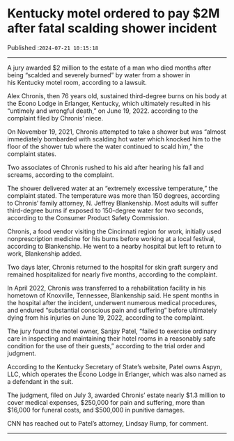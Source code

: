 # Kentucky motel ordered to pay $2M after fatal scalding shower incident

Published :`2024-07-21 10:15:18`

---

A jury awarded $2 million to the estate of a man who died months after being “scalded and severely burned” by water from a shower in his Kentucky motel room, according to a lawsuit.

Alex Chronis, then 76 years old, sustained third-degree burns on his body at the Econo Lodge in Erlanger, Kentucky, which ultimately resulted in his “untimely and wrongful death,” on June 19, 2022. according to the complaint filed by Chronis’ niece.

On November 19, 2021, Chronis attempted to take a shower but was “almost immediately bombarded with scalding hot water which knocked him to the floor of the shower tub where the water continued to scald him,” the complaint states.

Two associates of Chronis rushed to his aid after hearing his fall and screams, according to the complaint.

The shower delivered water at an “extremely excessive temperature,” the complaint stated. The temperature was more than 150 degrees, according to Chronis’ family attorney, N. Jeffrey Blankenship. Most adults will suffer third-degree burns if exposed to 150-degree water for two seconds, according to the Consumer Product Safety Commission.

Chronis, a food vendor visiting the Cincinnati region for work, initially used nonprescription medicine for his burns before working at a local festival, according to Blankenship. He went to a nearby hospital but left to return to work, Blankenship added.

Two days later, Chronis returned to the hospital for skin graft surgery and remained hospitalized for nearly five months, according to the complaint.

In April 2022, Chronis was transferred to a rehabilitation facility in his hometown of Knoxville, Tennessee, Blankenship said. He spent months in the hospital after the incident, underwent numerous medical procedures, and endured “substantial conscious pain and suffering” before ultimately dying from his injuries on June 19, 2022, according to the complaint.

The jury found the motel owner, Sanjay Patel, “failed to exercise ordinary care in inspecting and maintaining their hotel rooms in a reasonably safe condition for the use of their guests,” according to the trial order and judgment.

According to the Kentucky Secretary of State’s website, Patel owns Aspyn, LLC, which operates the Econo Lodge in Erlanger, which was also named as a defendant in the suit.

The judgment, filed on July 3, awarded Chronis’ estate nearly $1.3 million to cover medical expenses, $250,000 for pain and suffering, more than $16,000 for funeral costs, and $500,000 in punitive damages.

CNN has reached out to Patel’s attorney, Lindsay Rump, for comment.

---

